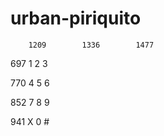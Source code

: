 # urban-piriquito

        1209        1336        1477

697     1           2           3

770     4           5           6

852     7           8           9

941     X           0           #


